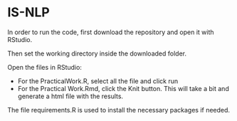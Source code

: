 # IS-NLP

In order to run the code, first download the repository and open it with RStudio.

Then set the working directory inside the downloaded folder.

Open the files in RStudio:
- For the PracticalWork.R, select all the file and click run
- For the Practical Work.Rmd, click the Knit button. This will take a bit and generate a html file with the results. 

The file requirements.R is used to install the necessary packages if needed.